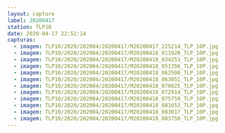 ```yaml
---
layout: capture
label: 20200417
station: TLP10
date: 2020-04-17 22:52:14
capturas:
  - imagem: TLP10/2020/202004/20200417/M20200417_225214_TLP_10P.jpg
  - imagem: TLP10/2020/202004/20200417/M20200418_011920_TLP_10P.jpg
  - imagem: TLP10/2020/202004/20200417/M20200418_034253_TLP_10P.jpg
  - imagem: TLP10/2020/202004/20200417/M20200418_051356_TLP_10P.jpg
  - imagem: TLP10/2020/202004/20200417/M20200418_062500_TLP_10P.jpg
  - imagem: TLP10/2020/202004/20200417/M20200418_063051_TLP_10P.jpg
  - imagem: TLP10/2020/202004/20200417/M20200418_070025_TLP_10P.jpg
  - imagem: TLP10/2020/202004/20200417/M20200418_072914_TLP_10P.jpg
  - imagem: TLP10/2020/202004/20200417/M20200418_075759_TLP_10P.jpg
  - imagem: TLP10/2020/202004/20200417/M20200418_081653_TLP_10P.jpg
  - imagem: TLP10/2020/202004/20200417/M20200418_083017_TLP_10P.jpg
  - imagem: TLP10/2020/202004/20200417/M20200418_083750_TLP_10P.jpg
---
```

